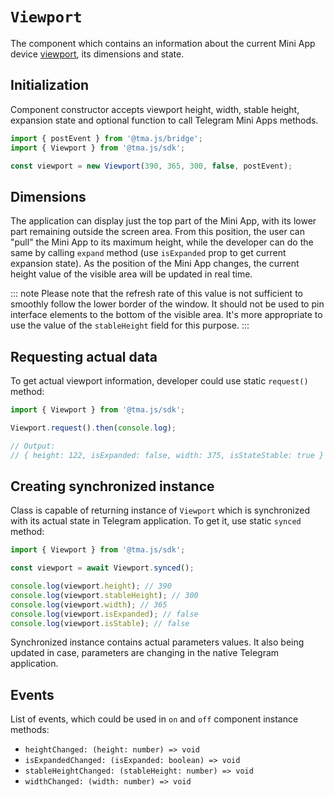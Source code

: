 # `Viewport`

The component which contains an information about the current Mini App
device [viewport](../../../../platform/functionality/viewport.md), its dimensions and state.

## Initialization

Component constructor accepts viewport height, width, stable height, expansion state and optional
function to call Telegram Mini Apps methods.

```typescript  
import { postEvent } from '@tma.js/bridge';
import { Viewport } from '@tma.js/sdk';

const viewport = new Viewport(390, 365, 300, false, postEvent);
```  

## Dimensions

The application can display just the top part of the Mini App, with its lower part remaining outside
the screen area. From this position, the user can "pull" the Mini App to its maximum height, while
the developer can do the same by calling `expand` method (use `isExpanded` prop to get current
expansion state). As the position of the Mini App changes, the current height value of the visible
area will be updated in real time.

::: note
Please note that the refresh rate of this value is not sufficient to smoothly follow the lower
border of the window. It should not be used to pin interface elements to the bottom of the visible
area. It's more appropriate to use the value of the `stableHeight` field for this purpose.
:::

## Requesting actual data

To get actual viewport information, developer could use static `request()` method:

```typescript
import { Viewport } from '@tma.js/sdk';

Viewport.request().then(console.log);

// Output:
// { height: 122, isExpanded: false, width: 375, isStateStable: true }
```

## Creating synchronized instance

Class is capable of returning instance of `Viewport` which is synchronized with its actual state in
Telegram application. To get it, use static `synced` method:

```typescript
import { Viewport } from '@tma.js/sdk';

const viewport = await Viewport.synced();

console.log(viewport.height); // 390
console.log(viewport.stableHeight); // 300
console.log(viewport.width); // 365
console.log(viewport.isExpanded); // false
console.log(viewport.isStable); // false
```

Synchronized instance contains actual parameters values. It also being updated in case, parameters
are changing in the native Telegram application.

## Events

List of events, which could be used in `on` and `off` component instance methods:

- `heightChanged: (height: number) => void`
- `isExpandedChanged: (isExpanded: boolean) => void`
- `stableHeightChanged: (stableHeight: number) => void`
- `widthChanged: (width: number) => void`
